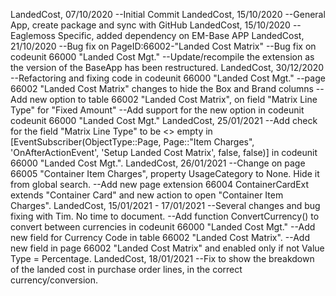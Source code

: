 LandedCost, 07/10/2020
--Initial Commit
LandedCost, 15/10/2020
--General App, create package and sync with GitHub
LandedCost, 15/10/2020
--Eaglemoss Specific, added dependency on EM-Base APP
LandedCost, 21/10/2020
--Bug fix on PageID:66002-"Landed Cost Matrix"
--Bug fix on codeunit 66000 "Landed Cost Mgt."
--Update/recompile the extension as the version of the BaseApp has been restructured.
LandedCost, 30/12/2020
--Refactoring and fixing code in codeunit 66000 "Landed Cost Mgt."
--page 66002 "Landed Cost Matrix" changes to hide the Box and Brand columns
--Add new option to table 66002 "Landed Cost Matrix", on field "Matrix Line Type" for "Fixed Amount"
--Add support for the new option in codeunit codeunit 66000 "Landed Cost Mgt."
LandedCost, 25/01/2021
--Add check for the field "Matrix Line Type" to be <> empty in [EventSubscriber(ObjectType::Page, Page::"Item Charges", 'OnAfterActionEvent', 'Setup Landed Cost Matrix', false, false)] in codeunit 66000 "Landed Cost Mgt.".
LandedCost, 26/01/2021
--Change on page 66005 "Container Item Charges", property UsageCategory to None. Hide it from global search.
--Add new page extension 66004 ContainerCardExt extends "Container Card" and new action to open "Container Item Charges".
LandedCost, 15/01/2021 - 17/01/2021
--Several changes and bug fixing with Tim. No time to document.
--Add function ConvertCurrency() to convert between currencies in codeunit 66000 "Landed Cost Mgt."
--Add new field for Currency Code in table 66002 "Landed Cost Matrix".
--Add new field in page 66002 "Landed Cost Matrix" and enabled only if not Value Type = Percentage.
LandedCost, 18/01/2021
--Fix to show the breakdown of the landed cost in purchase order lines, in the correct currency/conversion.